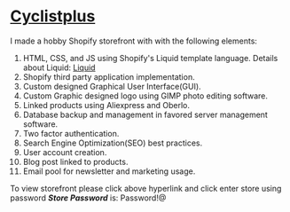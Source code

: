 # [Cyclistplus](https://rockit-products.myshopify.com/)

I made a hobby Shopify storefront with with the following elements:
1. HTML, CSS, and JS using Shopify's Liquid template language. Details about Liquid: [Liquid](https://shopify.github.io/liquid/)
2. Shopify third party application implementation.
3. Custom designed Graphical User Interface(GUI).
4. Custom Graphic designed logo using GIMP photo editing software.
5. Linked products using Aliexpress and Oberlo.
6. Database backup and management in favored server management software.
7. Two factor authentication.
8. Search Engine Optimization(SEO) best practices.
9. User account creation.
10. Blog post linked to products.
11. Email pool for newsletter and marketing usage.

To view storefront please click above hyperlink and click enter store using password
***Store Password*** is: Password!@
